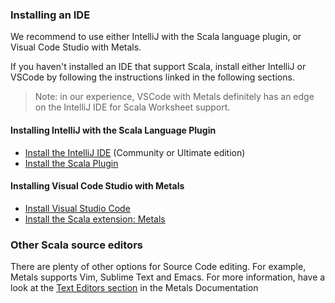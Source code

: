### Installing an IDE

We recommend to use either IntelliJ with the Scala language plugin, or Visual Code Studio with Metals.

If you haven't installed an IDE that support Scala, install either IntelliJ or VSCode by following the instructions linked in the following sections.

> Note: in our experience, VSCode with Metals definitely has an edge on the IntelliJ IDE for Scala Worksheet support.

#### Installing IntelliJ with the Scala Language Plugin

* [Install the IntelliJ IDE](https://www.jetbrains.com/help/idea/installation-guide.html#standalone) (Community or Ultimate edition)
* [Install the Scala Plugin](https://www.jetbrains.com/help/idea/discover-intellij-idea-for-scala.html)

#### Installing Visual Code Studio with Metals

* [Install Visual Studio Code](https://code.visualstudio.com/docs/setup/setup-overview)
* [Install the Scala extension: Metals](https://scalameta.org/metals/docs/editors/vscode/)

### Other Scala source editors

There are plenty of other options for Source Code editing. For example, Metals supports Vim, Sublime Text and Emacs. For more information, have a look at the [Text Editors section](https://scalameta.org/metals/docs) in the Metals Documentation
